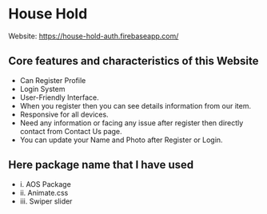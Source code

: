 # House Hold

Website: https://house-hold-auth.firebaseapp.com/

## Core features and characteristics of this Website
- Can Register Profile
- Login System
- User-Friendly Interface.
- When you register then you can see details information from our item.
- Responsive for all devices.
- Need any information or facing any issue after register then directly contact from Contact Us page.
- You can update your Name and Photo after Register or Login.

## Here package name that I have used
- i.   AOS Package
- ii.  Animate.css
- iii. Swiper slider


